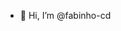 - 👋 Hi, I’m @fabinho-cd



<!---
fabinho-cd/fabinho-cd is a ✨ special ✨ repository because its `README.md` (this file) appears on your GitHub profile.
You can click the Preview link to take a look at your changes.
--->
